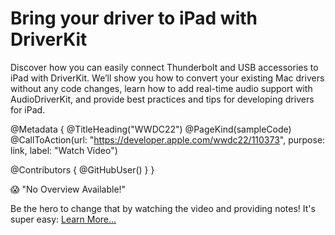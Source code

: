 # Bring your driver to iPad with DriverKit

Discover how you can easily connect Thunderbolt and USB accessories to iPad with DriverKit. We’ll show you how to convert your existing Mac drivers without any code changes, learn how to add real-time audio support with AudioDriverKit, and provide best practices and tips for developing drivers for iPad.

@Metadata {
   @TitleHeading("WWDC22")
   @PageKind(sampleCode)
   @CallToAction(url: "https://developer.apple.com/wwdc22/110373", purpose: link, label: "Watch Video")

   @Contributors {
      @GitHubUser(<replace this with your GitHub handle>)
   }
}

😱 "No Overview Available!"

Be the hero to change that by watching the video and providing notes! It's super easy:
 [Learn More…](https://wwdcnotes.github.io/WWDCNotes/documentation/wwdcnotes/contributing)
